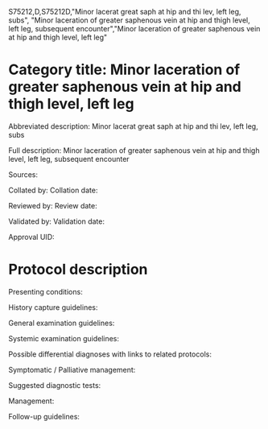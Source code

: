 S75212,D,S75212D,"Minor lacerat great saph at hip and thi lev, left leg, subs", "Minor laceration of greater saphenous vein at hip and thigh level, left leg, subsequent encounter","Minor laceration of greater saphenous vein at hip and thigh level, left leg"
# Category title: Minor laceration of greater saphenous vein at hip and thigh level, left leg

Abbreviated description: Minor lacerat great saph at hip and thi lev, left leg, subs

Full description: Minor laceration of greater saphenous vein at hip and thigh level, left leg, subsequent encounter

Sources:

Collated by:
Collation date:

Reviewed by:
Review date:

Validated by:
Validation date:

Approval UID:

# Protocol description

Presenting conditions:

History capture guidelines:

General examination guidelines:

Systemic examination guidelines:

Possible differential diagnoses with links to related protocols:

Symptomatic / Palliative management:

Suggested diagnostic tests:

Management:

Follow-up guidelines:
